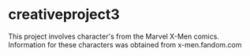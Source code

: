 # creativeproject3

This project involves character's from the Marvel X-Men comics. Information for these characters was obtained from x-men.fandom.com
